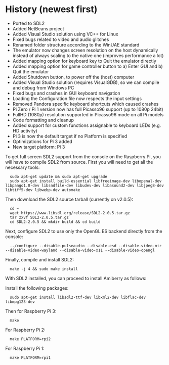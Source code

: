 # History (newest first)
- Ported to SDL2
- Added NetBeans project
- Added Visual Studio solution using VC++ for Linux
- Fixed bugs related to video and audio glitches
- Renamed folder structure according to the WinUAE standard
- The emulator now changes screen resolution on the host dynamically instead of always scaling to the native one (improves performance a lot)
- Added mapping option for keyboard key to Quit the emulator directly
- Added mapping option for game controller button to a) Enter GUI and b) Quit the emulator
- Added Shutdown button, to power off the (host) computer
- Added Visual Studio solution (requires VisualGDB), so we can compile and debug from Windows PC
- Fixed bugs and crashes in GUI keyboard navigation
- Loading the Configuration file now respects the input settings
- Removed Pandora specific keyboard shortcuts which caused crashes
- Pi Zero / Pi 1 version now has full Picasso96 support (up to 1080p 24bit)
- FullHD (1080p) resolution supported in Picasso96 mode on all Pi models
- Code formatting and cleanup
- Added support for custom functions assignable to keyboard LEDs (e.g. HD activity)
- Pi 3 is now the default target if no Platform is specified
- Optimizations for Pi 3 added
- New target platform: Pi 3

To get full screen SDL2 support from the console on the Raspberry Pi, you will have to compile SDL2 from source. First you will need to get all the necessary tools:

      sudo apt-get update && sudo apt-get upgrade
      sudo apt-get install build-essential libfreeimage-dev libopenal-dev libpango1.0-dev libsndfile-dev libudev-dev libasound2-dev libjpeg8-dev libtiff5-dev libwebp-dev automake

Then download the SDL2 source tarball (currently on v2.0.5):

      cd ~ 
      wget https://www.libsdl.org/release/SDL2-2.0.5.tar.gz 
      tar zxvf SDL2-2.0.5.tar.gz 
      cd SDL2-2.0.5 && mkdir build && cd build

Next, configure SDL2 to use only the OpenGL ES backend directly from the console:

      ../configure --disable-pulseaudio --disable-esd --disable-video-mir --disable-video-wayland --disable-video-x11 --disable-video-opengl

Finally, compile and install SDL2:

      make -j 4 && sudo make install

With SDL2 installed, you can proceed to install Amiberry as follows:

   Install the following packages:

      sudo apt-get install libsdl2-ttf-dev libxml2-dev libflac-dev libmpg123-dev

   Then for Raspberry Pi 3:  

      make

   For Raspberry Pi 2:

      make PLATFORM=rpi2

   For Raspberry Pi 1:  

      make PLATFORM=rpi1


